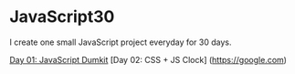 # JavaScript30
I create one small JavaScript project everyday for 30 days.

[Day 01: JavaScript Dumkit](https://github.com/rhoolan/JavaScript30/tree/main/01%20-%20JavaScript%20Drum%20Kit)
[Day 02: CSS + JS Clock] (https://google.com)